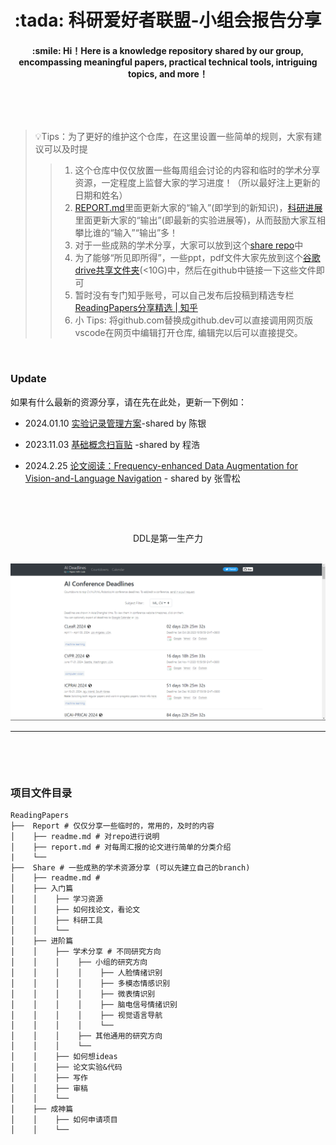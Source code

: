 
<h1 align="center"> :tada: 科研爱好者联盟-小组会报告分享 </h1>

<h4 align="center"> :smile: Hi！Here is a knowledge repository shared by our group, encompassing meaningful papers, practical technical tools, intriguing topics, and more！ </h4>

&nbsp;

&nbsp;

> 💡Tips：为了更好的维护这个仓库，在这里设置一些简单的规则，大家有建议可以及时提
> 
> > 1. 这个仓库中仅仅放置一些每周组会讨论的内容和临时的学术分享资源，一定程度上监督大家的学习进度！（所以最好注上更新的日期和姓名）
> > 2. [REPORT.md](REPORT.md)里面更新大家的“输入”(即学到的新知识)，[科研进展](科研进展.md)里面更新大家的“输出”(即最新的实验进展等)，从而鼓励大家互相攀比谁的“输入”“输出”多！
> > 3. 对于一些成熟的学术分享，大家可以放到这个[share repo](https://github.com/ReadingPapers/Share)中
> > 4. 为了能够“所见即所得”，一些ppt，pdf文件大家先放到这个[谷歌drive共享文件夹](https://drive.google.com/drive/folders/1n6cK69oLMHE6Dw4b-_EWb6DZGJZK02GY?usp=sharing)(<10G)中，然后在github中链接一下这些文件即可
> > 5. 暂时没有专门知乎账号，可以自己发布后投稿到精选专栏 [ReadingPapers分享精选 | 知乎](https://www.zhihu.com/column/c_1737122861716979712)
> > 6. 小 Tips: 将github.com替换成github.dev可以直接调用网页版vscode在网页中编辑打开仓库, 编辑完以后可以直接提交。

&nbsp;


### Update

如果有什么最新的资源分享，请在先在此处，更新一下例如：

- 2024.01.10
[实验记录管理方案](https://github.com/ReadingPapers/Report/blob/main/Slide/%E5%AE%9E%E9%AA%8C%E8%AE%B0%E5%BD%95%E7%AE%A1%E7%90%86%E6%96%B9%E6%A1%88.pdf)-shared by 陈银

- 2023.11.03
[基础概念扫盲贴](https://github.com/ReadingPapers/Report/blob/main/Slide/2023.11.3%20%E7%A8%8B%E6%B5%A9-%E6%89%AB%E7%9B%B2%E8%B4%B4.pdf) -shared by 程浩

- 2024.2.25
[论文阅读：Frequency-enhanced Data Augmentation for Vision-and-Language Navigation](http://t.csdnimg.cn/RI1p2) - shared by 张雪松


&nbsp;

&nbsp;


<div style="text-align: center;"> DDL是第一生产力  </div>

<br>


[![img.png](Images/DDL.png)](https://aideadlin.es/?sub=CV,ML,NLP)   

***
&nbsp;

&nbsp;

### 项目文件目录

```
ReadingPapers
├──  Report # 仅仅分享一些临时的，常用的，及时的内容
│    ├── readme.md # 对repo进行说明
│    ├── report.md # 对每周汇报的论文进行简单的分类介绍
|    └── 
├──  Share # 一些成熟的学术资源分享 (可以先建立自己的branch)
│    ├── readme.md # 
│    ├── 入门篇
│    │    ├── 学习资源
│    │    ├── 如何找论文，看论文
│    │    ├── 科研工具
│    │    └── 
│    ├── 进阶篇
│    │    ├── 学术分享 # 不同研究方向
│    │    │    ├── 小组的研究方向
│    │    │    │    ├── 人脸情绪识别
│    │    │    │    ├── 多模态情感识别
│    │    │    │    ├── 微表情识别
│    │    │    │    ├── 脑电信号情绪识别
│    │    │    │    ├── 视觉语言导航
│    │    │    │    └──
│    │    │    ├── 其他通用的研究方向
│    │    │    └── 
│    │    ├── 如何想ideas 
│    │    ├── 论文实验&代码 
│    │    ├── 写作 
│    │    ├── 审稿
│    │    └── 
│    ├── 成神篇
│    │    ├── 如何申请项目 
│    │    └── 

```

&nbsp;
&nbsp;
